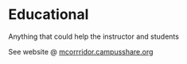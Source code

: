 # Educational
Anything that could help the instructor and students

See website @ [mcorrridor.campusshare.org](https://mcorridor.campusshare.org/)
